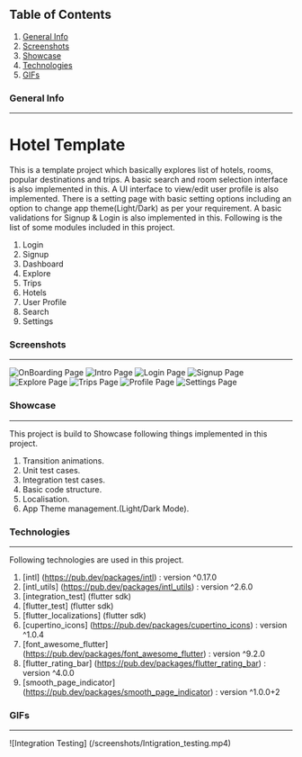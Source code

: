 ## Table of Contents
1. [General Info](#general-info)
2. [Screenshots](#app-screenshots)
3. [Showcase](#tech-showcase)
4. [Technologies](#technologies)
5. [GIFs](#app-gifs)

### General Info
***
# Hotel Template
  This is a template project which basically explores list of hotels, rooms, popular destinations and trips. A basic search and room selection interface is also
  implemented in this. A UI interface to view/edit user profile is also implemented. There is a setting page with basic setting options including an
  option to change app theme(Light/Dark) as per your requirement. A basic validations for Signup & Login is also implemented in this.
  Following is the list of some modules included in this project.

  1. Login
  2. Signup
  3. Dashboard
  4. Explore
  5. Trips
  6. Hotels
  7. User Profile
  8. Search
  9. Settings

### Screenshots
***

  ![OnBoarding Page](/screenshots/onboarding.png)
  ![Intro Page](/screenshots/intro.png)
  ![Login Page](/screenshots/login.png)
  ![Signup Page](/screenshots/signup.png)
  ![Explore Page](/screenshots/explore.png)
  ![Trips Page](/screenshots/trips.png)
  ![Profile Page](/screenshots/profile.png)
  ![Settings Page](/screenshots/settings.png)


### Showcase
***

  This project is build to Showcase following things implemented in this project.

  1. Transition animations.
  2. Unit test cases.
  3. Integration test cases.
  4. Basic code structure.
  5. Localisation.
  6. App Theme management.(Light/Dark Mode).


### Technologies
***

   Following technologies are used in this project.

   1. [intl] (https://pub.dev/packages/intl) : version ^0.17.0
   2. [intl_utils] (https://pub.dev/packages/intl_utils) : version ^2.6.0
   3. [integration_test] (flutter sdk)
   4. [flutter_test] (flutter sdk)
   5. [flutter_localizations] (flutter sdk)
   6. [cupertino_icons] (https://pub.dev/packages/cupertino_icons) : version ^1.0.4
   7. [font_awesome_flutter] (https://pub.dev/packages/font_awesome_flutter) : version ^9.2.0
   8. [flutter_rating_bar] (https://pub.dev/packages/flutter_rating_bar) : version ^4.0.0
   9. [smooth_page_indicator] (https://pub.dev/packages/smooth_page_indicator) : version ^1.0.0+2


### GIFs
***

   ![Integration Testing] (/screenshots/Intigration_testing.mp4)


